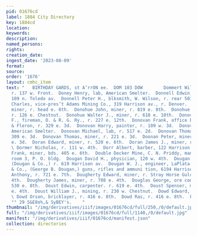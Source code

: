 ```yaml
---
pid: 01676cd
label: 1884 City Directory
key: 1884cd
location: 
keywords: 
description: 
named_persons: 
rights: 
creation_date: 
ingest_date: '2023-08-09'
format: 
source: 
order: '1676'
layout: cmhc_item
text: "   BIRTHDAY GARDS, st A’rrON ee.  DOM 103 DOW        Dommert William, lab,
  r. 137 w. Front.  Doney Henry, lab, American Smelter.  Donnell Edwin, miner, r.
  109 n. Toledo av.  Donnell Peter H., blksmith, W. Wilson, r. rear 501 e. 7th.  Donnelly
  Charles, vice-pres’t Adams Mining Co., 319 Harrison av., r. Denver.  Donoher Peter,
  miner, r. head e. 6th.  Donohue John, miner, r. 819 e. 8th.  Donohue John G., stonemason,
  r. 126 e. Chestnut.  Donohue Walter J., miner, r. 618 e. 10th.  Donovan Charles
  F., fireman, D. & R. G. Ry., r. 227 e. 12th.  Donovan Frank, office boy, D’ Avignon
  & Fleron, r. 329 e. 3d.  Donovan Harry, painter, r. 109 w. 3d.  Donovan James, lab,
  American Smelter.  Donovan Michael, lab, r. 517 e. 2d.  Donovan Thomas, miner, r.
  309 e. 3d.  Donovan Thomas, miner, r. 221 e. 3d.  Doonan Peter, miner, bds. 139
  e. 3d.  Doran Edward, miner, r. 520 e. 6th.  Doran James J., miner, r. 312 w. 2d.
  \ Dormer Nicholas, r. 111 w. 4th.  Dorr Albert, barber, 122 Harrison av.  Dotson
  Frank, miner, bds. 405 e. 6th.  Double Decker Mine, C. N. Priddy, manager, office,
  room 3, P. O. bldg.  Dougan David H., physician, 120 w. 4th.  Dougan George B.,
  (Dougan & Co.,) r. 619 Harrison av.  Dougan W. J., engineer, LaPlata Smelter.  Dougan
  & Co., (George B. Dougan,) guns, rifles and ammuni tion, 6194 Harrison av. -  Dougherty
  Anthony, r. 721 e. 7th.  Dougherty Edward, miner, r. Stray Horse Gulch, head e.
  4th.  Dougherty James, miner, r. 708 e. 4th.  Douglas George, ore contractor. r.
  530 e. 8th.  Doust Edwin, carpenter. r. 619 e. 4th.  Doust Spenser, miner, r. 619
  e. 4th.  Doust William J., mining, r. 230 w. Chestnut.  Dowd Edward, r. 416 e. 8th.
  \ Dowd Orson, bricklayer, r. 416 e. 8th.  Dowd Ras, r. 416 e. 8th.  FOR WINDOW GLASS
  °° 29 S&E8o%,& SyBEY's.    "
thumbnail: "/img/derivatives/iiif/images/01676cd/full/250,/0/default.jpg"
full: "/img/derivatives/iiif/images/01676cd/full/1140,/0/default.jpg"
manifest: "/img/derivatives/iiif/01676cd/manifest.json"
collection: directories
---
```

